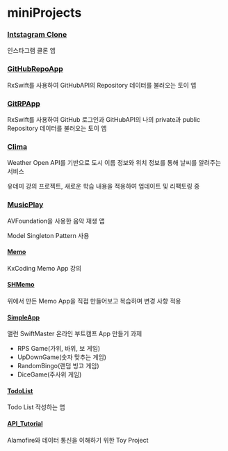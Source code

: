 # miniProjects

### [Intstagram Clone](https://github.com/derek1119/miniProjects/tree/main/instagramClone)

인스타그램 클론 앱

### [GitHubRepoApp](https://github.com/derek1119/miniProjects/tree/main/GitHubRepoApp)

RxSwift를 사용하여 GitHubAPI의 Repository 데이터를 불러오는 토이 앱

### [GitRPApp](https://github.com/derek1119/miniProjects/tree/main/GitPRApp)

RxSwift를 사용하여 GitHub 로그인과 GitHubAPI의 나의 private과 public Repository 데이터를 불러오는 토이 앱

### [Clima](https://github.com/derek1119/miniProjects/tree/main/Clima)

Weather Open API를 기반으로 도시 이름 정보와 위치 정보를 통해 날씨를 알려주는 서비스

유데미 강의 프로젝트, 새로운 학습 내용을 적용하여 업데이트 및 리팩토링 중

### [MusicPlay](https://github.com/derek1119/miniProjects/tree/main/MusicPlay)

AVFoundation을 사용한 음악 재생 앱

Model Singleton Pattern 사용

#### [Memo](https://github.com/derek1119/miniProjects/tree/main/Memo)

KxCoding Memo App 강의 

#### [SHMemo](https://github.com/derek1119/miniProjects/tree/main/SHMemo)

위에서 만든 Memo App을 직접 만들어보고 복습하며 변경 사항 적용

#### [SimpleApp](https://github.com/derek1119/miniProjects/tree/main/SimpleApp)

앨런 SwiftMaster 온라인 부트캠프 App 만들기 과제

+ RPS Game(가위, 바위, 보 게임)
+ UpDownGame(숫자 맞추는 게임)
+ RandomBingo(랜덤 빙고 게임)
+ DiceGame(주사위 게임)

#### [TodoList](https://github.com/derek1119/miniProjects/tree/main/TodoList)

Todo List 작성하는 앱 

#### [API_Tutorial](https://github.com/derek1119/miniProjects/tree/main/API%20_%20Tutorial)

Alamofire와 데이터 통신을 이해하기 위한 Toy Project

